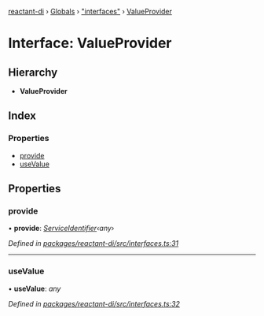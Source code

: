 [reactant-di](../README.md) › [Globals](../globals.md) › ["interfaces"](../modules/_interfaces_.md) › [ValueProvider](_interfaces_.valueprovider.md)

# Interface: ValueProvider

## Hierarchy

* **ValueProvider**

## Index

### Properties

* [provide](_interfaces_.valueprovider.md#provide)
* [useValue](_interfaces_.valueprovider.md#usevalue)

## Properties

###  provide

• **provide**: *[ServiceIdentifier](../modules/_interfaces_.md#serviceidentifier)‹any›*

*Defined in [packages/reactant-di/src/interfaces.ts:31](https://github.com/unadlib/reactant/blob/2a94e2e/packages/reactant-di/src/interfaces.ts#L31)*

___

###  useValue

• **useValue**: *any*

*Defined in [packages/reactant-di/src/interfaces.ts:32](https://github.com/unadlib/reactant/blob/2a94e2e/packages/reactant-di/src/interfaces.ts#L32)*
